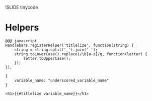 !SLIDE tinycode

# Helpers #

	@@@ javascript
	Handlebars.registerHelper('titlelize', function(string) {
		string = string.split('_').join(' ');
		string.toLowerCase().replace(/\b[a-z]/g, function(letter) {
			letter.toUpperCase();
		});
	});
	
	{
		variable_name: "underscored_variable_name"
	}
	
	<h1>{{#titlelize variable_name}}</h1>